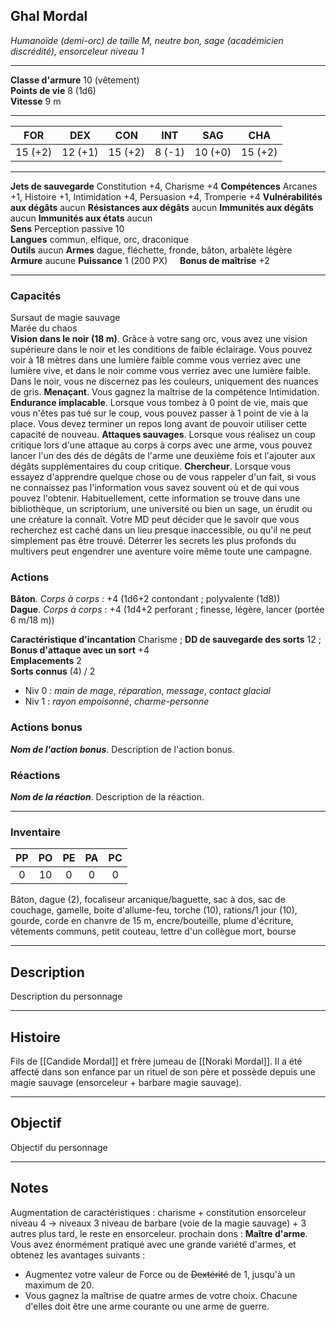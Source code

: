 ## Ghal Mordal
*Humanoïde (demi-orc) de taille M, neutre bon, sage (académicien discrédité), ensorceleur niveau 1*
___
**Classe d'armure** 10 (vêtement)  
**Points de vie** 8 (1d6)  
**Vitesse** 9 m  
___

| FOR     | DEX     | CON     | INT    | SAG     | CHA     |
| ------- | ------- | ------- | ------ | ------- | ------- |
| 15 (+2) | 12 (+1) | 15 (+2) | 8 (-1) | 10 (+0) | 15 (+2) |
___
**Jets de sauvegarde** Constitution +4, Charisme +4
**Compétences** Arcanes +1, Histoire +1, Intimidation +4, Persuasion +4, Tromperie +4
**Vulnérabilités aux dégâts** aucun
**Résistances aux dégâts** aucun
**Immunités aux dégâts** aucun
**Immunités aux états** aucun  
**Sens**  Perception passive 10  
**Langues** commun, elfique, orc, draconique  
**Outils** aucun
**Armes** dague, fléchette, fronde, bâton, arbalète légère
**Armure** aucune
**Puissance** 1 (200 PX)     **Bonus de maîtrise** +2  
___
### Capacités
Sursaut de magie sauvage  
Marée du chaos  
**Vision dans le noir (18 m)**. Grâce à votre sang orc, vous avez une vision supérieure dans le noir et les conditions de faible éclairage. Vous pouvez voir à 18 mètres dans une lumière faible comme vous verriez avec une lumière vive, et dans le noir comme vous verriez avec une lumière faible. Dans le noir, vous ne discernez pas les couleurs, uniquement des nuances de gris.
**Menaçant**. Vous gagnez la maîtrise de la compétence Intimidation.
**Endurance implacable**. Lorsque vous tombez à 0 point de vie, mais que vous n'êtes pas tué sur le coup, vous pouvez passer à 1 point de vie à la place. Vous devez terminer un repos long avant de pouvoir utiliser cette capacité de nouveau.
**Attaques sauvages**. Lorsque vous réalisez un coup critique lors d'une attaque au corps à corps avec une arme, vous pouvez lancer l'un des dés de dégâts de l'arme une deuxième fois et l'ajouter aux dégâts supplémentaires du coup critique.
**Chercheur**. Lorsque vous essayez d'apprendre quelque chose ou de vous rappeler d'un fait, si vous ne connaissez pas l'information vous savez souvent où et de qui vous pouvez l'obtenir. Habituellement, cette information se trouve dans une bibliothèque, un scriptorium, une université ou bien un sage, un érudit ou une créature la connaît. Votre MD peut décider que le savoir que vous recherchez est caché dans un lieu presque inaccessible, ou qu'il ne peut simplement pas être trouvé. Déterrer les secrets les plus profonds du multivers peut engendrer une aventure voire même toute une campagne.

### Actions
**Bâton**. _Corps à corps_ : +4 (1d6+2 contondant ; polyvalente (1d8))  
**Dague**. _Corps à corps_ : +4 (1d4+2 perforant ; finesse, légère, lancer (portée 6 m/18 m))

**Caractéristique d'incantation** Charisme ; **DD de sauvegarde des sorts** 12 ; **Bonus d'attaque avec un sort** +4  
**Emplacements** 2  
**Sorts connus** (4) / 2  
- Niv 0 : _main de mage_, _réparation_, _message_, _contact glacial_  
- Niv 1 : _rayon empoisonné_, _charme-personne_

### Actions bonus
***Nom de l'action bonus***. Description de l'action bonus.  

### Réactions
***Nom de la réaction***. Description de la réaction.  

___
### Inventaire
| PP  | PO  | PE  | PA  | PC  |
| :-: | :-: | :-: | :-: | :-: |
|  0  | 10  |  0  |  0  |  0  |
Bâton, dague (2), focaliseur arcanique/baguette, sac à dos, sac de couchage, gamelle, boite d'allume-feu, torche (10), rations/1 jour (10), gourde, corde en chanvre de 15 m, encre/bouteille, plume d'écriture, vêtements communs, petit couteau, lettre d'un collègue mort, bourse
___
## Description
Description du personnage
___
## Histoire
Fils de [[Candide Mordal]] et frère jumeau de [[Noraki Mordal]]. Il a été affecté dans son enfance par un rituel de son père et possède depuis une magie sauvage (ensorceleur + barbare magie sauvage).
___
## Objectif
Objectif du personnage
___
## Notes
Augmentation de caractéristiques : charisme + constitution
ensorceleur niveau 4 -> niveaux 3 niveau de barbare (voie de la magie sauvage) + 3 autres plus tard, le reste en ensorceleur.
prochain dons : 
**Maître d'arme**. Vous avez énormément pratiqué avec une grande variété d'armes, et obtenez les avantages suivants : 
- Augmentez votre valeur de Force ou de ~~Dextérité~~ de 1, jusqu'à un maximum de 20. 
- Vous gagnez la maîtrise de quatre armes de votre choix. Chacune d'elles doit être une arme courante ou une arme de guerre.